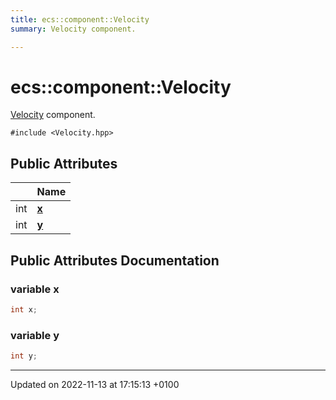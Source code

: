 ```yaml
---
title: ecs::component::Velocity
summary: Velocity component. 

---
```


# ecs::component::Velocity



[Velocity]() component. 


`#include <Velocity.hpp>`

## Public Attributes

|                | Name           |
| -------------- | -------------- |
| int | **[x](Classes/structecs_1_1component_1_1_velocity.md#variable-x)**  |
| int | **[y](Classes/structecs_1_1component_1_1_velocity.md#variable-y)**  |

## Public Attributes Documentation

### variable x

```cpp
int x;
```


### variable y

```cpp
int y;
```


-------------------------------

Updated on 2022-11-13 at 17:15:13 +0100